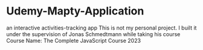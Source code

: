 # Udemy-Mapty-Application
an interactive activities-tracking  app
This is not my personal project. I built it under the supervision of Jonas Schmedtmann while taking his course
Course Name: The Complete JavaScript Course 2023 
